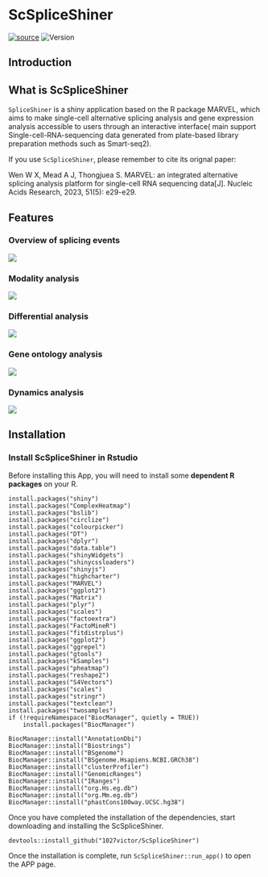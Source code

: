 # ScSpliceShiner
[![source](https://img.shields.io/badge/Source_code-support-blue.svg)](https://github.com//1027victor/ScSpliceShiner/tree/main/R)
![Version](https://img.shields.io/github/v/release/username/repo.svg)

## Introduction
## What is ScSpliceShiner
`SpliceShiner` is a shiny application based on the R package MARVEL, which aims to make single-cell alternative splicing analysis and gene expression analysis accessible to users through an interactive interface( main support Single-cell-RNA-sequencing data generated from plate-based library preparation methods such as Smart-seq2).

If you use `ScSpliceShiner`, please remember to cite its orignal paper:

Wen W X, Mead A J, Thongjuea S. MARVEL: an integrated alternative splicing analysis platform for single-cell RNA sequencing data[J]. Nucleic Acids Research, 2023, 51(5): e29-e29.

## Features

### Overview of splicing events

![](/inst/app/www/overview_of_splicing_events.jpeg)

### Modality analysis

![](/inst/app/www/Modality_analysis.jpeg)

### Differential analysis

![](/inst/app/www/Differential_analysis.jpeg)

### Gene ontology analysis

![](/inst/app/www/Gene_ontology_analysis.jpeg)


### Dynamics analysis

![](/inst/app/www/Dynamics_analysis.jpeg)

## Installation
### Install ScSpliceShiner in Rstudio
Before installing this App, you will need to install some **dependent R packages** on your R.

```
install.packages("shiny")
install.packages("ComplexHeatmap")
install.packages("bslib")
install.packages("circlize")
install.packages("colourpicker") 
install.packages("DT")
install.packages("dplyr")
install.packages("data.table")
install.packages("shinyWidgets")
install.packages("shinycssloaders")
install.packages("shinyjs")
install.packages("highcharter")
install.packages("MARVEL")
install.packages("ggplot2")
install.packages("Matrix")
install.packages("plyr")
install.packages("scales")
install.packages("factoextra")
install.packages("FactoMineR")
install.packages("fitdistrplus")
install.packages("ggplot2")
install.packages("ggrepel")
install.packages("gtools")
install.packages("kSamples")
install.packages("pheatmap")
install.packages("reshape2")
install.packages("S4Vectors")
install.packages("scales")
install.packages("stringr")
install.packages("textclean")
install.packages("twosamples")
if (!requireNamespace("BiocManager", quietly = TRUE))
    install.packages("BiocManager")

BiocManager::install("AnnotationDbi")
BiocManager::install("Biostrings")
BiocManager::install("BSgenome")
BiocManager::install("BSgenome.Hsapiens.NCBI.GRCh38")
BiocManager::install("clusterProfiler")
BiocManager::install("GenomicRanges")
BiocManager::install("IRanges")
BiocManager::install("org.Hs.eg.db")
BiocManager::install("org.Mm.eg.db")
BiocManager::install("phastCons100way.UCSC.hg38")
```

Once you have completed the installation of the dependencies, start downloading and installing the ScSpliceShiner.
```{r}
devtools::install_github("1027victor/ScSpliceShiner")
```
Once the installation is complete, run `ScSpliceShiner::run_app()` to open the APP page.







